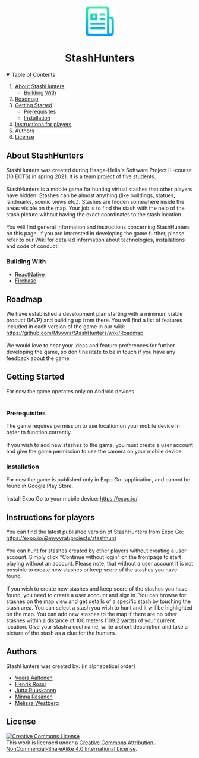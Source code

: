 <!-- PROJECT SHIELDS -->
<!--
*** I'm using markdown "reference style" links for readability.
*** Reference links are enclosed in brackets [ ] instead of parentheses ( ).
*** See the bottom of this document for the declaration of the reference variables
*** for contributors-url, forks-url, etc. This is an optional, concise syntax you may use.
*** https://www.markdownguide.org/basic-syntax/#reference-style-links
-->

<!-- PROJECT LOGO -->
<br />
<p align="center">
  <a href="https://github.com/Myyyra/StashHunters">
    <img src="images/logo.png" alt="Logo" width="80" height="80">
  </a>

  <h1 align="center">StashHunters</h1>

</p>



<!-- TABLE OF CONTENTS -->
<details open="open">
  <summary>Table of Contents</summary>
  <ol>
    <li>
      <a href="#about-the-project">About StashHunters</a>
      <ul>
        <li><a href="#building-with">Building With</a></li>
      </ul>
    </li>
    <li><a href="#roadmap">Roadmap</a></li>
    <li>
      <a href="#getting-started">Getting Started</a>
      <ul>
        <li><a href="#prerequisites">Prerequisites</a></li>
        <li><a href="#installation">Installation</a></li>
      </ul>
    </li>
    <li><a href="#instructions">Instructions for players</a></li>
    <li><a href="#authors">Authors</a></li>
    <li><a href="#license">License</a></li>
  </ol>
</details>



<!-- ABOUT THE PROJECT -->
## About StashHunters

StashHunters was created during Haaga-Helia's Software Project II -course (10 ECTS) in spring 2021. It is a team project of five students.
</br></br>
StashHunters is a mobile game for hunting virtual stashes that other players have hidden. Stashes can be almost anything (like buildings, statues, landmarks, scenic views etc.). Stashes are hidden somewhere inside the areas visible on the map. Your job is to find the stash with the help of the stash picture without having the exact coordinates to the stash location.
</br></br>
You will find general information and instructions concerning StashHunters on this page. If you are interested in developing the game further, please refer to our Wiki for detailed information about technologies, installations and code of conduct.


### Building With

* [ReactNative](https://reactnative.dev/)
* [Firebase](https://firebase.google.com)

<!-- ROADMAP -->
## Roadmap

We have established a development plan starting with a minimum viable product (MVP) and building up from there. You will find a list of features included in each version of the game in our wiki: https://github.com/Myyyra/StashHunters/wiki/Roadmap
</br></br>
We would love to hear your ideas and feature preferences for further developing the game, so don't hesitate to be in touch if you have any feedback about the game.

<!-- GETTING STARTED -->
## Getting Started

For now the game operates only on Android devices.
</br></br>


### Prerequisites

The game requires permission to use location on your mobile device in order to function correctly.
</br></br>
If you wish to add new stashes to the game, you must create a user account and give the game permission to use the camera on your mobile device.

### Installation

For now the game is published only in Expo Go -application, and cannot be found in Google Play Store.
</br></br>
Install Expo Go to your mobile device: https://expo.io/

<!-- INSTRUCTIONS -->
## Instructions for players

You can find the latest published version of StashHunters from Expo Go: https://expo.io/@myyyrat/projects/stashhunt
</br></br>
You can hunt for stashes created by other players without creating a user account. Simply click "Continue without login" on the frontpage to start playing without an account. Please note, that without a user account it is not possible to create new stashes or keep score of the stashes you have found.
</br></br>
If you wish to create new stashes and keep score of the stashes you have found, you need to create a user account and sign in. You can browse for stashes on the map view and get details of a specific stash by touching the stash area. You can select a stash you wish to hunt and it will be highlighted on the map. You can add new stashes to the map if there are no other stashes within a distance of 100 meters (109.2 yards) of your current location. Give your stash a cool name, write a short description and take a picture of the stash as a clue for the hunters. 


<!-- AUTHORS -->
## Authors

StashHunters was created by:
(in alphabetical order)
* [Veera Aaltonen](https://github.com/pulmakala)
* [Henrik Rossi](https://github.com/KingHenx)
* [Jutta Ruuskanen](https://github.com/JuttaEm)
* [Minna Räsänen](https://github.com/miimss)
* [Melissa Westberg](https://github.com/melliswee)

<!-- LICENSE -->
## License

<a rel="license" href="http://creativecommons.org/licenses/by-nc-sa/4.0/"><img alt="Creative Commons License" style="border-width:0" src="https://i.creativecommons.org/l/by-nc-sa/4.0/88x31.png" /></a><br />This work is licensed under a <a rel="license" href="http://creativecommons.org/licenses/by-nc-sa/4.0/">Creative Commons Attribution-NonCommercial-ShareAlike 4.0 International License</a>.

